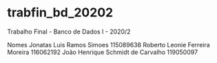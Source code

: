 # trabfin_bd_20202
Trabalho Final - Banco de Dados I - 2020/2

Nomes
Jonatas Luis Ramos Simoes 115089638
Roberto Leonie Ferreira Moreira 116062192
João Henrique Schmidt de Carvalho 119050097
